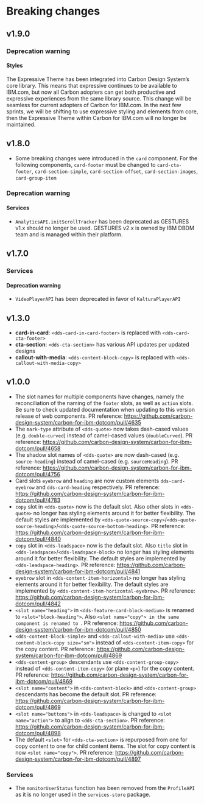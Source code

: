 # Breaking changes

## v1.9.0

### Deprecation warning

#### Styles

The Expressive Theme has been integrated into Carbon Design System’s core
library. This means that expressive continues to be available to IBM.com, but
now all Carbon adopters can get both productive and expressive experiences from
the same library source. This change will be seamless for current adopters of
Carbon for IBM.com. In the next few sprints, we will be shifting to use
expressive styling and elements from core, then the Expressive Theme within
Carbon for IBM.com will no longer be maintained.

## v1.8.0

- Some breaking changes were introduced in the `card` component. For the 
  following components, `card-footer` must be changed to `card-cta-footer`, 
  `card-section-simple`, `card-section-offset`, `card-section-images`, 
  `card-group-item`

### Deprecation warning

#### Services
- `AnalyticsAPI.initScrollTracker` has been deprecated as GESTURES v1.x should
  no longer be used. GESTURES v2.x is owned by IBM DBDM team and is managed
  within their platform.
  
## v1.7.0

### Services

#### Deprecation warning

- `VideoPlayerAPI` has been deprecated in favor of `KalturaPlayerAPI`
  
## v1.3.0

- **card-in-card**: `<dds-card-in-card-footer>` is replaced with `<dds-card-cta-footer>`
- **cta-section**: `<dds-cta-section>` has various API updates per updated designs
- **callout-with-media**: `<dds-content-block-copy>` is replaced with `<dds-callout-with-media-copy>`

## v1.0.0

* The slot names for multiple components have changes, namely the reconciliation of the naming of the `footer` slots, as well as `action` slots. Be sure to check updated documentation when updating to this version release of web components. PR reference: https://github.com/carbon-design-system/carbon-for-ibm-dotcom/pull/4635
* The `mark-type` attribute of `<dds-quote>` now takes dash-cased values (e.g. `double-curved`) instead of camel-cased values (`doubleCurved`). PR reference: https://github.com/carbon-design-system/carbon-for-ibm-dotcom/pull/4658
* The shadow slot names of `<dds-quote>` are now dash-cased (e.g. `source-heading`) instead of camel-cased (e.g. `sourceHeading`). PR reference: https://github.com/carbon-design-system/carbon-for-ibm-dotcom/pull/4756
* Card slots `eyebrow` and `heading` are now custom elements `dds-card-eyebrow` and `dds-card-heading` respectively. PR reference: https://github.com/carbon-design-system/carbon-for-ibm-dotcom/pull/4783
* `copy` slot in `<dds-quote>` now is the default slot. Also other slots in `<dds-quote>` no longer has styling elements around it for better flexibility. The default styles are implemented by `<dds-quote-source-copy>`/`<dds-quote-source-heading>`/`<dds-quote-source-bottom-heading>`. PR reference: https://github.com/carbon-design-system/carbon-for-ibm-dotcom/pull/4840
* `copy` slot in `<dds-leadspace>` now is the default slot. Also `title` slot in `<dds-leadspace>`/`<dds-leadspace-block>` no longer has styling elements around it for better flexibility. The default styles are implemented by `<dds-leadspace-heading>`. PR reference: https://github.com/carbon-design-system/carbon-for-ibm-dotcom/pull/4841
* `eyebrow` slot in `<dds-content-item-horizontal>` no longer has styling elements around it for better flexibility. The default styles are implemented by `<dds-content-item-horizontal-eyebrow>`. PR reference: https://github.com/carbon-design-system/carbon-for-ibm-dotcom/pull/4842
* `<slot name="heading">` in `<dds-feature-card-block-medium>` is renamed to `<slot="block-heading">`. Also `<slot name="copy"> in the same component is renamed to `<slot name="heading">. PR reference: https://github.com/carbon-design-system/carbon-for-ibm-dotcom/pull/4850
* `<dds-content-block-simple>` and `<dds-callout-with-media>` use `<dds-content-block-copy size="sm">` instead of `<dds-content-item-copy>` for the copy content. PR reference: https://github.com/carbon-design-system/carbon-for-ibm-dotcom/pull/4869
* `<dds-content-group>` descendants use `<dds-content-group-copy>` instead of `<dds-content-item-copy>` (or plane `<p>`) for the copy content. PR reference: https://github.com/carbon-design-system/carbon-for-ibm-dotcom/pull/4869
* `<slot name="content">` in `<dds-content-block>` and `<dds-content-group>` descendants has become the default slot. PR reference: https://github.com/carbon-design-system/carbon-for-ibm-dotcom/pull/4869
* `<slot name="buttons">` in `<dds-leadspace>` is changed to `<slot name="action">` to align to `<dds-cta-section>`. PR reference: https://github.com/carbon-design-system/carbon-for-ibm-dotcom/pull/4898
* The default `<slot>` for `<dds-cta-section>` is repurposed from one for copy content to one for child content items. The slot for copy content is now `<slot name="copy">`. PR reference: https://github.com/carbon-design-system/carbon-for-ibm-dotcom/pull/4897

### Services

* The `monitorUserStatus` function has been removed from the `ProfileAPI` as it is no longer used in the `services-store` package.
